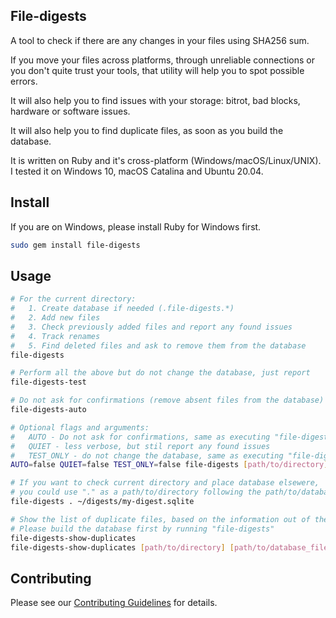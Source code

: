 ## File-digests

A tool to check if there are any changes in your files using SHA256 sum.

If you move your files across platforms, through unreliable connections or you don't quite trust your tools, that utility will help you to spot possible errors.

It will also help you to find issues with your storage: bitrot, bad blocks, hardware or software issues.

It will also help you to find duplicate files, as soon as you build the database.

It is written on Ruby and it's cross-platform (Windows/macOS/Linux/UNIX). I tested it on Windows 10, macOS Catalina and Ubuntu 20.04.

## Install

If you are on Windows, please install Ruby for Windows first.

```sh
sudo gem install file-digests
```

## Usage

```sh
# For the current directory:
#   1. Create database if needed (.file-digests.*)
#   2. Add new files
#   3. Check previously added files and report any found issues
#   4. Track renames
#   5. Find deleted files and ask to remove them from the database
file-digests

# Perform all the above but do not change the database, just report
file-digests-test

# Do not ask for confirmations (remove absent files from the database)
file-digests-auto

# Optional flags and arguments:
#   AUTO - Do not ask for confirmations, same as executing "file-digests-auto"
#   QUIET - less verbose, but stil report any found issues
#   TEST_ONLY - do not change the database, same as executing "file-digests-test"
AUTO=false QUIET=false TEST_ONLY=false file-digests [path/to/directory] [path/to/database_file]

# If you want to check current directory and place database elsewere,
# you could use "." as a path/to/directory following the path/to/database_file
file-digests . ~/digests/my-digest.sqlite

# Show the list of duplicate files, based on the information out of the database
# Please build the database first by running "file-digests"
file-digests-show-duplicates
file-digests-show-duplicates [path/to/directory] [path/to/database_file]
```

## Contributing

Please see our [Contributing Guidelines](CONTRIBUTING.md) for details.
